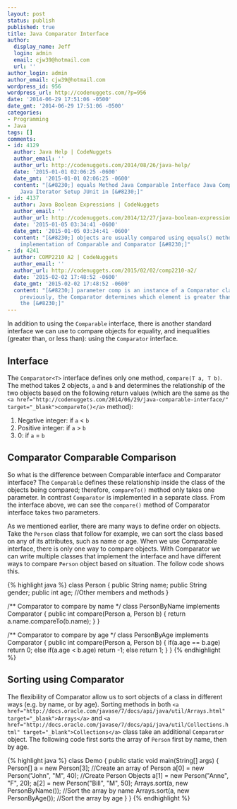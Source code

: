 ```yaml
---
layout: post
status: publish
published: true
title: Java Comparator Interface
author:
  display_name: Jeff
  login: admin
  email: cjw39@hotmail.com
  url: ''
author_login: admin
author_email: cjw39@hotmail.com
wordpress_id: 956
wordpress_url: http://codenuggets.com/?p=956
date: '2014-06-29 17:51:06 -0500'
date_gmt: '2014-06-29 17:51:06 -0500'
categories:
- Programming
- Java
tags: []
comments:
- id: 4129
  author: Java Help | CodeNuggets
  author_email: ''
  author_url: http://codenuggets.com/2014/08/26/java-help/
  date: '2015-01-01 02:06:25 -0600'
  date_gmt: '2015-01-01 02:06:25 -0600'
  content: "[&#8230;] equals Method Java Comparable Interface Java Comparator Interface
    Java Iterator Setup JUnit in [&#8230;]"
- id: 4137
  author: Java Boolean Expressions | CodeNuggets
  author_email: ''
  author_url: http://codenuggets.com/2014/12/27/java-boolean-expressions/
  date: '2015-01-05 03:34:41 -0600'
  date_gmt: '2015-01-05 03:34:41 -0600'
  content: "[&#8230;] objects are usually compared using equals() method, or using
    implementation of Comparable and Comparator [&#8230;]"
- id: 4241
  author: COMP2210 A2 | CodeNuggets
  author_email: ''
  author_url: http://codenuggets.com/2015/02/02/comp2210-a2/
  date: '2015-02-02 17:48:52 -0600'
  date_gmt: '2015-02-02 17:48:52 -0600'
  content: "[&#8230;] parameter comp is an instance of a Comparator class. As noted
    previously, the Comparator determines which element is greater than or less than
    the [&#8230;]"
---
```

In addition to using the `Comparable` interface, there is another standard interface we can use to compare objects for equality, and inequalities (greater than, or less than): using the `Comparator` interface.

## Interface

The `Comparator<T>` interface defines only one method, `compare(T a, T b)`. The method takes 2 objects, `a` and `b` and determines the relationship of the two objects based on the following return values (which are the same as the `<a href="http://codenuggets.com/2014/06/29/java-comparable-interface/" target="_blank">compareTo()</a>` method):

1. Negative integer: if `a` < `b`
2. Positive integer: if `a` > `b`
3. 0: if `a` = `b`

## Comparator Comparable Comparison

So what is the difference between Comparable interface and Comparator interface? The `Comparable` defines these relationship inside the class of the objects being compared; therefore, `compareTo()` method only takes one parameter. In contrast `Comparator` is implemented in a separate class. From the interface above, we can see the `compare()` method of Comparator interface takes two parameters.

As we mentioned earlier, there are many ways to define order on objects. Take the `Person` class that follow for example, we can sort the class based on any of its attributes, such as name or age. When we use Comparable interface, there is only one way to compare objects. With Comparator we can write multiple classes that implement the interface and have different ways to compare `Person` object based on situation. The follow code shows this.

{% highlight java %}
class Person {
    public String name;
    public String gender;
    public int    age;
    //Other members and methods
}

/** Comparator to compare by name */
class PersonByName implements Comparator<Person> {
    public int compare(Person a, Person b) { return a.name.compareTo(b.name); }
}

/** Comparator to compare by age */
class PersonByAge implements Comparator<Person> {
    public int compare(Person a, Person b) {
        if(a.age == b.age) return 0;
        else if(a.age < b.age)  return -1;
        else return 1;
    }
}
{% endhighlight %}

## Sorting using Comparator

The flexibility of Comparator allow us to sort objects of a class in different ways (e.g. by name, or by age). Sorting methods in both `<a href="http://docs.oracle.com/javase/7/docs/api/java/util/Arrays.html" target="_blank">Arrays</a>` and `<a href="http://docs.oracle.com/javase/7/docs/api/java/util/Collections.html" target="_blank">Collections</a>` class take an additional `Comparator` object. The following code first sorts the array of `Person` first by name, then by age.

{% highlight java %}
class Demo {
    public static void main(String[] args) {
        Person[] a = new Person[3]; //Create an array of Person
        a[0] = new Person("John", "M", 40); //Create Person Objects
        a[1] = new Person("Anne", "F", 20);
        a[2] = new Person("Bill", "M", 50);
        Arrays.sort(a, new PersonByName()); //Sort the array by name
        Arrays.sort(a, new PersonByAge()); //Sort the array by age
    }
}
{% endhighlight %}